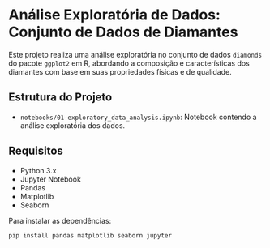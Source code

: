 # Análise Exploratória de Dados: Conjunto de Dados de Diamantes

Este projeto realiza uma análise exploratória no conjunto de dados `diamonds` do pacote `ggplot2` em R, abordando a composição e características dos diamantes com base em suas propriedades físicas e de qualidade.

## Estrutura do Projeto

- `notebooks/01-exploratory_data_analysis.ipynb`: Notebook contendo a análise exploratória dos dados.

## Requisitos

- Python 3.x
- Jupyter Notebook
- Pandas
- Matplotlib
- Seaborn

Para instalar as dependências:

```bash
pip install pandas matplotlib seaborn jupyter
